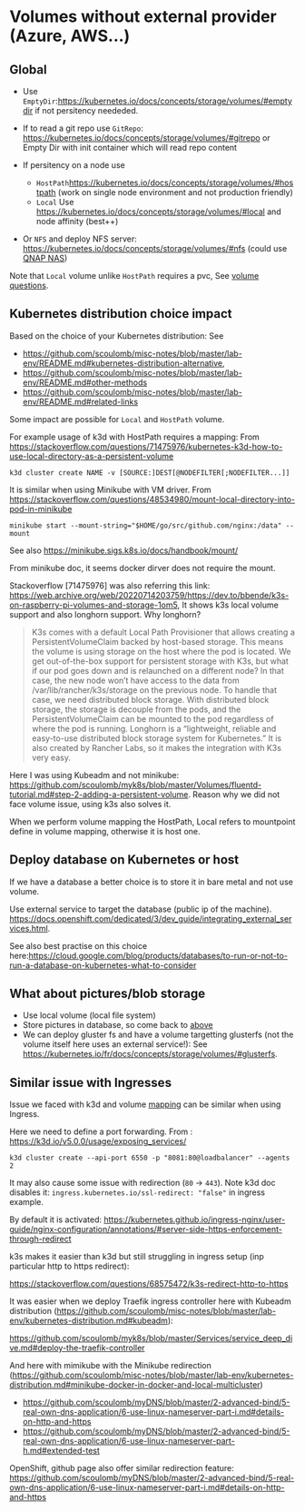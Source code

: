 # Volumes without external provider (Azure, AWS...)

## Global

- Use `EmptyDir`:https://kubernetes.io/docs/concepts/storage/volumes/#emptydir if not persitency neededed.
- If to read a git repo use `GitRepo`: https://kubernetes.io/docs/concepts/storage/volumes/#gitrepo or Empty Dir with init container which will read repo content
- If persitency on a node use
	- `HostPath`https://kubernetes.io/docs/concepts/storage/volumes/#hostpath (work on single node environment and not production friendly)
	- `Local` Use https://kubernetes.io/docs/concepts/storage/volumes/#local and node affinity (best++)
	
- Or `NFS` and deploy NFS server: https://kubernetes.io/docs/concepts/storage/volumes/#nfs (could use [QNAP NAS](https://github.com/scoulomb/misc-notes/blob/master/NAS-setup/README.md))


Note that `Local` volume unlike `HostPath` requires a pvc,
See [volume questions](./volume4question.md#1-emptydir-and-pvc).

<!-- ok clear -->
<!-- when using docker in local close to hostpath/local -->
<!-- OK -->

## Kubernetes distribution choice impact

Based on the choice of your Kubernetes distribution: 
See 
- https://github.com/scoulomb/misc-notes/blob/master/lab-env/README.md#kubernetes-distribution-alternative,
- https://github.com/scoulomb/misc-notes/blob/master/lab-env/README.md#other-methods
- https://github.com/scoulomb/misc-notes/blob/master/lab-env/README.md#related-links

Some impact are possible for `Local` and `HostPath` volume.

For example usage of k3d with HostPath requires a mapping:
From https://stackoverflow.com/questions/71475976/kubernetes-k3d-how-to-use-local-directory-as-a-persistent-volume

````
k3d cluster create NAME -v [SOURCE:]DEST[@NODEFILTER[;NODEFILTER...]]
````

It is similar when using Minikube with VM driver.
From https://stackoverflow.com/questions/48534980/mount-local-directory-into-pod-in-minikube

````
minikube start --mount-string="$HOME/go/src/github.com/nginx:/data" --mount
````

See also https://minikube.sigs.k8s.io/docs/handbook/mount/

From minikube doc, it seems docker dirver does not require the mount.

Stackoverflow [71475976] was also referring this link: https://web.archive.org/web/20220714203759/https://dev.to/bbende/k3s-on-raspberry-pi-volumes-and-storage-1om5,
It shows k3s local volume support and also longhorn support. Why longhorn?
> K3s comes with a default Local Path Provisioner that allows creating a PersistentVolumeClaim backed by host-based storage. This means the volume is using storage on the host where the pod is located.
> We get out-of-the-box support for persistent storage with K3s, but what if our pod goes down and is relaunched on a different node?
> In that case, the new node won’t have access to the data from /var/lib/rancher/k3s/storage on the previous node. To handle that case, we need distributed block storage.
> With distributed block storage, the storage is decouple from the pods, and the PersistentVolumeClaim can be mounted to the pod regardless of where the pod is running.
> Longhorn is a “lightweight, reliable and easy-to-use distributed block storage system for Kubernetes.” It is also created by Rancher Labs, so it makes the integration with K3s very easy.


Here I was using Kubeadm and not minikube: https://github.com/scoulomb/myk8s/blob/master/Volumes/fluentd-tutorial.md#step-2-adding-a-persistent-volume.
Reason why we did not face volume issue, using k3s also solves it. <!-- what was done for Antibes tri -->

When we perform volume mapping the HostPath, Local refers to mountpoint define in volume mapping, otherwise it is host one. 


## Deploy database on Kubernetes or host

If we have a database a better choice is to store it in bare metal and not use volume.
<!-- what was done for antibes tri -->

Use external service to target the database (public ip of the machine).
https://docs.openshift.com/dedicated/3/dev_guide/integrating_external_services.html.

<!-- 127.0.0.1 may not work if ingress run in docker, similar issue in https://github.com/open-denon-heos/remote-control#default-setup-explanation-in-docker, similar to nas public ip or private ip, when use public IP NAT rules applies even if in box WIFI, only exception is public ip on port 80 when in box WIFI, it routes 192.169.1.1, if NAT rule with port 80 in source is not defined, tested OK -->


See also best practise on this choice here:https://cloud.google.com/blog/products/databases/to-run-or-not-to-run-a-database-on-kubernetes-what-to-consider

## What about pictures/blob storage

- Use local volume (local file system) <!-- what was done for Antibes tri -->
- Store pictures in database, so come back to [above](#deploy-database-on-kubernetes-or-host) 
- We can deploy gluster fs and have a volume targetting glusterfs (not the volume itself here uses an external service!):
See https://kubernetes.io/fr/docs/concepts/storage/volumes/#glusterfs.

## Similar issue with Ingresses

Issue we faced with k3d and volume [mapping](#kubernetes-distribution-choice-impact) can be similar when using Ingress.

Here we need to define a port forwarding.
From : https://k3d.io/v5.0.0/usage/exposing_services/

````
k3d cluster create --api-port 6550 -p "8081:80@loadbalancer" --agents 2
````

It may also cause some issue with redirection (`80` -> `443`).
Note k3d doc disables it: `ingress.kubernetes.io/ssl-redirect: "false"` in ingress example.

By default it is activated: https://kubernetes.github.io/ingress-nginx/user-guide/nginx-configuration/annotations/#server-side-https-enforcement-through-redirect

k3s makes it easier than k3d but still struggling in ingress setup (inp particular http to https redirect): 

https://stackoverflow.com/questions/68575472/k3s-redirect-http-to-https <!-- what was done for Antibes tri --> <!-- stop -->


It was easier when we deploy Traefik ingress controller here with Kubeadm distribution (https://github.com/scoulomb/misc-notes/blob/master/lab-env/kubernetes-distribution.md#kubeadm):
<!-- kubeadm because vagrant@k8sMaster -->
https://github.com/scoulomb/myk8s/blob/master/Services/service_deep_dive.md#deploy-the-traefik-controller

And here with mimikube with the Minikube redirection (https://github.com/scoulomb/misc-notes/blob/master/lab-env/kubernetes-distribution.md#minikube-docker-in-docker-and-local-multicluster)
- https://github.com/scoulomb/myDNS/blob/master/2-advanced-bind/5-real-own-dns-application/6-use-linux-nameserver-part-i.md#details-on-http-and-https
- https://github.com/scoulomb/myDNS/blob/master/2-advanced-bind/5-real-own-dns-application/6-use-linux-nameserver-part-h.md#extended-test

OpenShift, github page also offer similar redirection feature: https://github.com/scoulomb/myDNS/blob/master/2-advanced-bind/5-real-own-dns-application/6-use-linux-nameserver-part-i.md#details-on-http-and-https

<!--
See details on OpenShift insecure edge termination policy at: private_script/blob/main/sei-auto/certificate/insecureEdgeTerminationPolicy-appendix.md
-->

<!-- Actually not was tragetting port 443 with http -->
